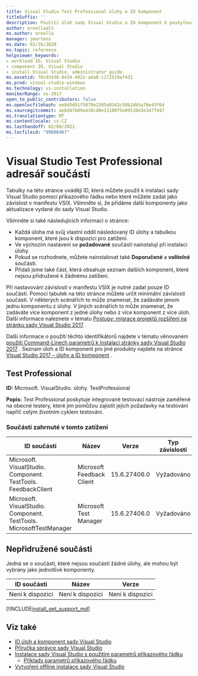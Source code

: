 ```yaml
---
title: Visual Studio Test Professional úlohy a ID komponent
titleSuffix: ''
description: Použití úloh sady Visual Studio a ID komponent k poskytování integrovaných testovacích nástrojů pro obecné testery
author: ornellaalt
ms.author: ornella
manager: jmartens
ms.date: 03/16/2020
ms.topic: reference
helpviewer_keywords:
- workload ID, Visual Studio
- component ID, Visual Studio
- install Visual Studio, administrator guide
ms.assetid: 70c03438-8434-4921-ada0-c172519af431
ms.prod: visual-studio-windows
ms.technology: vs-installation
monikerRange: vs-2017
open_to_public_contributors: false
ms.openlocfilehash: ee8d3d91f5079e23d5a0342c58b2db5a70e45f64
ms.sourcegitcommit: ae6d47b09a439cd0e13180f5e89510e3e347fd47
ms.translationtype: MT
ms.contentlocale: cs-CZ
ms.lasthandoff: 02/08/2021
ms.locfileid: "99886467"
---
```

# <a name="visual-studio-test-professional-component-directory"></a>Visual Studio Test Professional adresář součástí

Tabulky na této stránce uvádějí ID, která můžete použít k instalaci sady Visual Studio pomocí příkazového řádku nebo které můžete zadat jako závislost v manifestu VSIX. Všimněte si, že přidáme další komponenty jako aktualizace vydané do sady Visual Studio.

Všimněte si také následujících informací o stránce:

* Každá úloha má svůj vlastní oddíl následovaný ID úlohy a tabulkou komponent, které jsou k dispozici pro zatížení.
* Ve výchozím nastavení se **požadované** součásti nainstalují při instalaci úlohy.
* Pokud se rozhodnete, můžete nainstalovat také **Doporučené** a **volitelné** součásti.
* Přidali jsme také část, která obsahuje seznam dalších komponent, které nejsou přidružené k žádnému zatížení.

Při nastavování závislostí v manifestu VSIX je nutné zadat pouze ID součástí. Pomocí tabulek na této stránce můžete určit minimální závislosti součástí. V některých scénářích to může znamenat, že zadáváte jenom jednu komponentu z úlohy. V jiných scénářích to může znamenat, že zadáváte více komponent z jedné úlohy nebo z více komponent z více úloh. Další informace naleznete v tématu [Postupy: migrace projektů rozšíření na stránku sady Visual Studio 2017](../extensibility/how-to-migrate-extensibility-projects-to-visual-studio-2017.md) .

Další informace o použití těchto identifikátorů najdete v tématu věnovaném [použití Command-Linech parametrů k instalaci stránky sady Visual Studio 2017](use-command-line-parameters-to-install-visual-studio.md) . Seznam úloh a ID komponent pro jiné produkty najdete na stránce [Visual Studio 2017 – úlohy a ID komponent](workload-and-component-ids.md) .

## <a name="test-professional"></a>Test Professional

**ID:** Microsoft. VisualStudio. úlohy. TestProfessional

**Popis:** Test Professional poskytuje integrované testovací nástroje zaměřené na obecné testery, které jim pomůžou zajistit jejich požadavky na testování napříč celým životním cyklem testování.

### <a name="components-included-by-this-workload"></a>Součásti zahrnuté v tomto zatížení

ID součásti | Název | Verze | Typ závislosti
--- | --- | --- | ---
Microsoft. VisualStudio. Component. TestTools. FeedbackClient | Microsoft Feedback Client | 15.6.27406.0 | Vyžadováno
Microsoft. VisualStudio. Component. TestTools. MicrosoftTestManager | Microsoft Test Manager | 15.6.27406.0 | Vyžadováno

## <a name="unaffiliated-components"></a>Nepřidružené součásti

Jedná se o součásti, které nejsou součástí žádné úlohy, ale mohou být vybrány jako jednotlivé komponenty.

ID součásti | Název | Verze
--- | --- | ---
Není k dispozici | Není k dispozici | Není k dispozici

[!INCLUDE[install_get_support_md](includes/install_get_support_md.md)]

## <a name="see-also"></a>Viz také

* [ID úloh a komponent sady Visual Studio](workload-and-component-ids.md)
* [Příručka správce sady Visual Studio](visual-studio-administrator-guide.md)
* [Instalace sady Visual Studio s použitím parametrů příkazového řádku](use-command-line-parameters-to-install-visual-studio.md)
  * [Příklady parametrů příkazového řádku](command-line-parameter-examples.md)
* [Vytvoření offline instalace sady Visual Studio](create-an-offline-installation-of-visual-studio.md)
